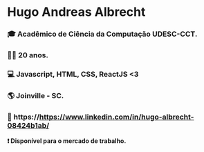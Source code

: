 # Hugo Andreas Albrecht 

### 🎓 Acadêmico de Ciência da Computação UDESC-CCT.
### 👦🏻 20 anos.
### 💻 Javascript, HTML, CSS, ReactJS <3 
### 🌎 Joinville - SC.
### 📑 https://https://www.linkedin.com/in/hugo-albrecht-08424b1ab/


**❗️ Disponível para o mercado de trabalho.**
